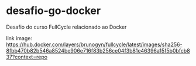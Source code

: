 # desafio-go-docker

Desafio do curso FullCycle relacionado ao Docker

link image: https://hub.docker.com/layers/brunogyn/fullcycle/latest/images/sha256-8fbb470b82b546a8524be906e716f83b256ce04f3b81e46396a15f5b0bfcb837?context=repo
